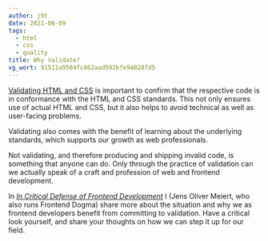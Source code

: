 ```yaml
---
author: j9t
date: 2021-06-09
tags:
  - html
  - css
  - quality
title: Why Validate?
vg_wort: 91511a9584fc462aad592bfe94028fd5
---
```

[Validating HTML and CSS](https://www.htmlvalidator.com/htmlval/whyvalidate.html) is important to confirm that the respective code is in conformance with the HTML and CSS standards. This not only ensures use of actual HTML and CSS, but it also helps to avoid technical as well as user-facing problems.

Validating also comes with the benefit of learning about the underlying standards, which supports our growth as web professionals.

Not validating, and therefore producing and shipping invalid code, is something that anyone can do. Only through the practice of validation can we actually speak of a craft and profession of web and frontend development.

In [_In Critical Defense of Frontend Development_](https://meiert.com/en/blog/critical-frontend-development/) I (Jens Oliver Meiert, who also runs Frontend Dogma) share more about the situation and why we as frontend developers benefit from committing to validation. Have a critical look yourself, and share your thoughts on how we can step it up for our field.